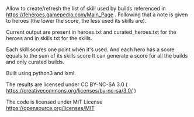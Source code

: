 Allow to create/refresh the list of skill used by builds referenced in https://feheroes.gamepedia.com/Main_Page . Following that a note is given to heroes (the lower the score, the less used its skills are).

Current output are present in heroes.txt and curated_heroes.txt for the heroes and in skills.txt for the skills.

Each skill scores one point when it's used. And each hero has a score equals to the sum of its skills score
It can generate a score for all the builds and only curated builds.

Built using python3 and lxml.

The results are licensed under CC BY-NC-SA 3.0 ( https://creativecommons.org/licenses/by-nc-sa/3.0/ )

The code is licensed under MIT License https://opensource.org/licenses/MIT
